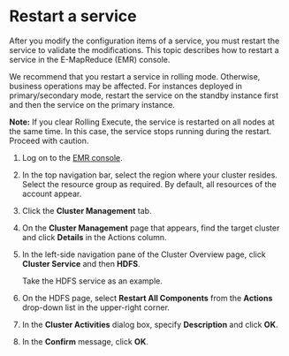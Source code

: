 # Restart a service

After you modify the configuration items of a service, you must restart the service to validate the modifications. This topic describes how to restart a service in the E-MapReduce \(EMR\) console.

We recommend that you restart a service in rolling mode. Otherwise, business operations may be affected. For instances deployed in primary/secondary mode, restart the service on the standby instance first and then the service on the primary instance.

**Note:** If you clear Rolling Execute, the service is restarted on all nodes at the same time. In this case, the service stops running during the restart. Proceed with caution.

1.  Log on to the [EMR console](https://emr.console.aliyun.com/).

2.  In the top navigation bar, select the region where your cluster resides. Select the resource group as required. By default, all resources of the account appear.

3.  Click the **Cluster Management** tab.

4.  On the **Cluster Management** page that appears, find the target cluster and click **Details** in the Actions column.

5.  In the left-side navigation pane of the Cluster Overview page, click **Cluster Service** and then **HDFS**.

    Take the HDFS service as an example.

6.  On the HDFS page, select **Restart All Components** from the **Actions** drop-down list in the upper-right corner.

7.  In the **Cluster Activities** dialog box, specify **Description** and click **OK**.

8.  In the **Confirm** message, click **OK**.


